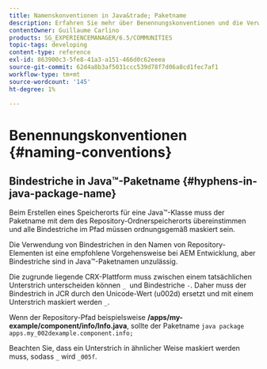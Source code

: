 ```yaml
---
title: Namenskonventionen in Java&trade; Paketname
description: Erfahren Sie mehr über Benennungskonventionen und die Verwendung von Bindestrichen im Java&trade; Paketname.
contentOwner: Guillaume Carlino
products: SG_EXPERIENCEMANAGER/6.5/COMMUNITIES
topic-tags: developing
content-type: reference
exl-id: 863900c3-5fe8-41a3-a151-466d0c62eeea
source-git-commit: 62d4a8b3af5031ccc539d78f7d06a8cd1fec7af1
workflow-type: tm+mt
source-wordcount: '145'
ht-degree: 1%

---
```


# Benennungskonventionen {#naming-conventions}

## Bindestriche in Java™-Paketname {#hyphens-in-java-package-name}

Beim Erstellen eines Speicherorts für eine Java™-Klasse muss der Paketname mit dem des Repository-Ordnerspeicherorts übereinstimmen und alle Bindestriche im Pfad müssen ordnungsgemäß maskiert sein.

Die Verwendung von Bindestrichen in den Namen von Repository-Elementen ist eine empfohlene Vorgehensweise bei AEM Entwicklung, aber Bindestriche sind in Java™-Paketnamen unzulässig.

Die zugrunde liegende CRX-Plattform muss zwischen einem tatsächlichen Unterstrich unterscheiden können `_ `und Bindestriche `-`. Daher muss der Bindestrich in JCR durch den Unicode-Wert (u002d) ersetzt und mit einem Unterstrich maskiert werden `_`.

Wenn der Repository-Pfad beispielsweise **/apps/my-example/component/info/Info.java**, sollte der Paketname `java package apps.my_002dexample.component.info;`

Beachten Sie, dass ein Unterstrich in ähnlicher Weise maskiert werden muss, sodass `_` wird `_005f`.
